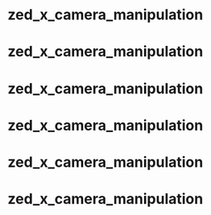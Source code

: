 # zed_x_camera_manipulation
# zed_x_camera_manipulation
# zed_x_camera_manipulation
# zed_x_camera_manipulation
# zed_x_camera_manipulation
# zed_x_camera_manipulation
